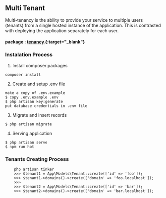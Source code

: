 ## Multi Tenant 

Multi-tenancy is the ability to provide your service to multiple users (tenants) from a single hosted instance of the application. This is contrasted with deploying the application separately for each user.

#### package : [tenancy ](https://tenancyforlaravel.com/docs/v3/quickstart){:target="_blank"}

### Instalation Process


1. Install composer packages

```
composer install
```

2. Create and setup .env file

```
make a copy of .env.example
$ copy .env.example .env
$ php artisan key:generate
put database credentials in .env file
```

3. Migrate and insert records

```
$ php artisan migrate
```

4. Serving application
```
$ php artisan serve
$ npm run hot
```

### Tenants Creating Process

```
    php artisan tinker
    >>> $tenant1 = App\Models\Tenant::create(['id' => 'foo']);
    >>> $tenant1->domains()->create(['domain' => 'foo.localhost']);
    >>>
    >>> $tenant2 = App\Models\Tenant::create(['id' => 'bar']);
    >>> $tenant2->domains()->create(['domain' => 'bar.localhost']);
```